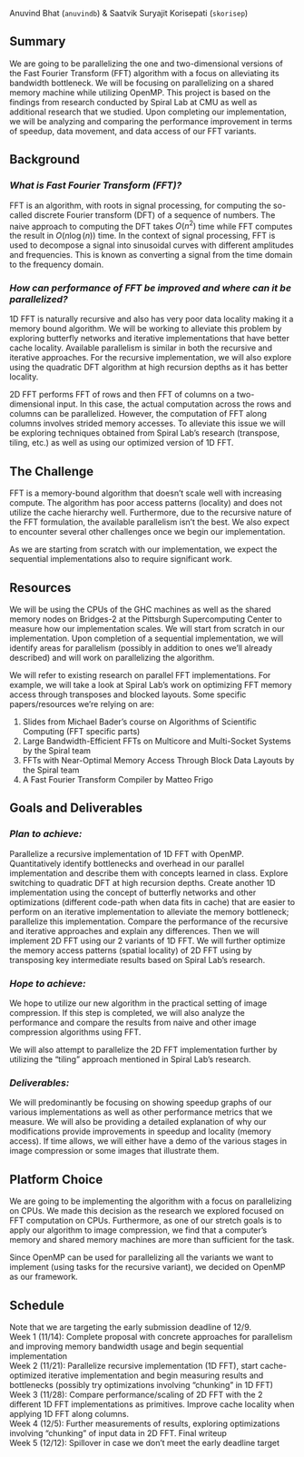 Anuvind Bhat (`anuvindb`) & Saatvik Suryajit Korisepati (`skorisep`)

## **Summary**

We are going to be parallelizing the one and two-dimensional versions of the Fast Fourier Transform (FFT) algorithm with a focus on alleviating its bandwidth bottleneck. We will be focusing on parallelizing on a shared memory machine while utilizing OpenMP. This project is based on the findings from research conducted by Spiral Lab at CMU as well as additional research that we studied. Upon completing our implementation, we will be analyzing and comparing the performance improvement in terms of speedup, data movement, and data access of our FFT variants.

## **Background**

### *What is Fast Fourier Transform (FFT)?*

FFT is an algorithm, with roots in signal processing, for computing the so-called discrete Fourier transform (DFT) of a sequence of numbers. The naive approach to computing the DFT takes $O(n^2)$ time while FFT computes the result in $O(n \log (n))$ time. In the context of signal processing, FFT is used to decompose a signal into sinusoidal curves with different amplitudes and frequencies. This is known as converting a signal from the time domain to the frequency domain.

### *How can performance of FFT be improved and where can it be parallelized?*

1D FFT is naturally recursive and also has very poor data locality making it a memory bound algorithm. We will be working to alleviate this problem by exploring butterfly networks and iterative implementations that have better cache locality. Available parallelism is similar in both the recursive and iterative approaches. For the recursive implementation, we will also explore using the quadratic DFT algorithm at high recursion depths as it has better locality.

2D FFT performs FFT of rows and then FFT of columns on a two-dimensional input. In this case, the actual computation across the rows and columns can be parallelized. However, the computation of FFT along columns involves strided memory accesses. To alleviate this issue we will be exploring techniques obtained from Spiral Lab’s research (transpose, tiling, etc.) as well as using our optimized version of 1D FFT.

## **The Challenge**

FFT is a memory-bound algorithm that doesn’t scale well with increasing compute. The algorithm has poor access patterns (locality) and does not utilize the cache hierarchy well. Furthermore, due to the recursive nature of the FFT formulation, the available parallelism isn’t the best. We also expect to encounter several other challenges once we begin our implementation.

As we are starting from scratch with our implementation, we expect the sequential implementations also to require significant work.

## **Resources**

We will be using the CPUs of the GHC machines as well as the shared memory nodes on Bridges-2 at the Pittsburgh Supercomputing Center to measure how our implementation scales. We will start from scratch in our implementation. Upon completion of a sequential implementation, we will identify areas for parallelism (possibly in addition to ones we’ll already described) and will work on parallelizing the algorithm.

We will refer to existing research on parallel FFT implementations. For example, we will take a look at Spiral Lab’s work on optimizing FFT memory access through transposes and blocked layouts. Some specific papers/resources we’re relying on are:
1. Slides from Michael Bader’s course on Algorithms of Scientific Computing (FFT specific parts)
2. Large Bandwidth-Efficient FFTs on Multicore and Multi-Socket Systems by the Spiral team
3. FFTs with Near-Optimal Memory Access Through Block Data Layouts by the Spiral team
4. A Fast Fourier Transform Compiler by Matteo Frigo

## **Goals and Deliverables**

### *Plan to achieve:*

Parallelize a recursive implementation of 1D FFT with OpenMP. Quantitatively identify bottlenecks and overhead in our parallel implementation and describe them with concepts learned in class. Explore switching to quadratic DFT at high recursion depths. Create another 1D implementation using the concept of butterfly networks and other optimizations (different code-path when data fits in cache) that are easier to perform on an iterative implementation to alleviate the memory bottleneck; parallelize this implementation. Compare the performance of the recursive and iterative approaches and explain any differences. Then we will implement 2D FFT using our 2 variants of 1D FFT. We will further optimize the memory access patterns (spatial locality) of 2D FFT using by transposing key intermediate results based on Spiral Lab’s research.

### *Hope to achieve:*

We hope to utilize our new algorithm in the practical setting of image compression. If this step is completed, we will also analyze the performance and compare the results from naive and other image compression algorithms using FFT.

We will also attempt to parallelize the 2D FFT implementation further by utilizing the “tiling” approach mentioned in Spiral Lab’s research.

### *Deliverables:*

We will predominantly be focusing on showing speedup graphs of our various implementations as well as other performance metrics that we measure. We will also be providing a detailed explanation of why our modifications provide improvements in speedup and locality (memory access). If time allows, we will either have a demo of the various stages in image compression or some images that illustrate them.

## **Platform Choice**

We are going to be implementing the algorithm with a focus on parallelizing on CPUs. We made this decision as the research we explored focused on FFT computation on CPUs. Furthermore, as one of our stretch goals is to apply our algorithm to image compression, we find that a computer’s memory and shared memory machines are more than sufficient for the task. 

Since OpenMP can be used for parallelizing all the variants we want to implement (using tasks for the recursive variant), we decided on OpenMP as our framework.

## **Schedule**
Note that we are targeting the early submission deadline of 12/9.<br>
Week 1 (11/14): Complete proposal with concrete approaches for parallelism and improving memory bandwidth usage and begin sequential implementation <br>
Week 2 (11/21): Parallelize recursive implementation (1D FFT), start cache-optimized iterative implementation and begin measuring results and bottlenecks (possibly try optimizations involving “chunking” in 1D FFT)<br>
Week 3 (11/28): Compare performance/scaling of 2D FFT with the 2 different 1D FFT implementations as primitives. Improve cache locality when applying 1D FFT along columns.<br>
Week 4 (12/5): Further measurements of results, exploring optimizations involving “chunking” of input data in 2D FFT. Final writeup<br>
Week 5 (12/12): Spillover in case we don’t meet the early deadline target
